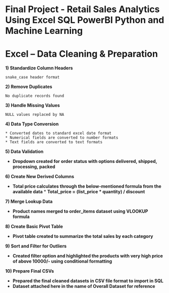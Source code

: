 # Final Project - Retail Sales Analytics Using Excel SQL PowerBI Python and Machine Learning

# Excel – Data Cleaning & Preparation

**1) Standardize Column Headers**

    snake_case header format

**2) Remove Duplicates**

    No duplicate records found

**3) Handle Missing Values**

    NULL values replaced by NA

**4) Data Type Conversion**

    * Converted dates to standard excel date format
    * Numerical fields are converted to number formats
    * Text fields are converted to text formats

**5) Data Validation**

* **Dropdown created for order status with options delivered, shipped, processing, packed**

**6) Create New Derived Columns**

* **Total price calculates through the below-mentioned formula from the available data**
      * **Total_price = (list_price * quantity) / discount**

**7) Merge Lookup Data**

* **Product names merged to order_items dataset using VLOOKUP formula**

**8) Create Basic Pivot Table**

* **Pivot table created to summarize the total sales by each category**

**9) Sort and Filter for Outliers**

* **Created filter option and highlighted the products with very high price of above 10000/- using conditional formatting**

**10) Prepare Final CSVs**

* **Prepared the final cleaned datasets in CSV file format to import in SQL**
* **Dataset attached here in the name of Overall Dataset for reference**



